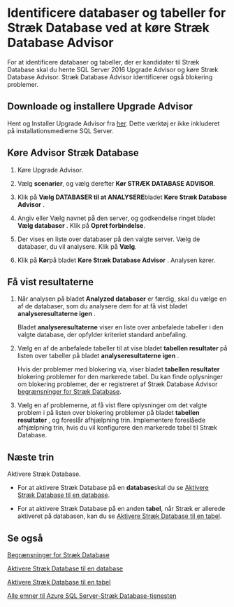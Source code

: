 <properties
    pageTitle="Identificere databaser og tabeller for Stræk Database ved at køre Stræk Database Advisor | Microsoft Azure"
    description="Lær at identificere databaser og tabeller, der er kandidater til Stræk Database."
    services="sql-server-stretch-database"
    documentationCenter=""
    authors="douglaslMS"
    manager="jhubbard"
    editor=""/>

<tags
    ms.service="sql-server-stretch-database"
    ms.workload="data-management"
    ms.tgt_pltfrm="na"
    ms.devlang="na"
    ms.topic="article"
    ms.date="06/14/2016"
    ms.author="douglasl"/>

# <a name="identify-databases-and-tables-for-stretch-database-by-running-stretch-database-advisor"></a>Identificere databaser og tabeller for Stræk Database ved at køre Stræk Database Advisor

For at identificere databaser og tabeller, der er kandidater til Stræk Database skal du hente SQL Server 2016 Upgrade Advisor og køre Stræk Database Advisor. Stræk Database Advisor identificerer også blokering problemer.

## <a name="download-and-install-upgrade-advisor"></a>Downloade og installere Upgrade Advisor
Hent og Installer Upgrade Advisor fra [her](http://go.microsoft.com/fwlink/?LinkID=613421). Dette værktøj er ikke inkluderet på installationsmedierne SQL Server.

## <a name="run-the-stretch-database-advisor"></a>Køre Advisor Stræk Database

1.  Køre Upgrade Advisor.

2.  Vælg **scenarier**, og vælg derefter **Kør STRÆK DATABASE ADVISOR**.

3.  Klik på **Vælg DATABASER til at ANALYSERE**bladet **Køre Stræk Database Advisor** .

4.  Angiv eller Vælg navnet på den server, og godkendelse ringet bladet **Vælg databaser** . Klik på **Opret forbindelse**.

5.  Der vises en liste over databaser på den valgte server. Vælg de databaser, du vil analysere. Klik på **Vælg**.

6.  Klik på **Kør**på bladet **Køre Stræk Database Advisor** .  Analysen kører.

## <a name="review-the-results"></a>Få vist resultaterne

1.  Når analysen på bladet **Analyzed databaser** er færdig, skal du vælge en af de databaser, som du analysere dem for at få vist bladet **analyseresultaterne igen** .

    Bladet **analyseresultaterne** viser en liste over anbefalede tabeller i den valgte database, der opfylder kriteriet standard anbefaling.

2.  Vælg en af de anbefalede tabeller til at vise bladet **tabellen resultater** på listen over tabeller på bladet **analyseresultaterne igen** .

    Hvis der problemer med blokering via, viser bladet **tabellen resultater** blokering problemer for den markerede tabel. Du kan finde oplysninger om blokering problemer, der er registreret af Stræk Database Advisor [begrænsninger for Stræk Database](sql-server-stretch-database-limitations.md).

3.  Vælg en af problemerne, at få vist flere oplysninger om det valgte problem i på listen over blokering problemer på bladet **tabellen resultater** , og foreslår afhjælpning trin. Implementere foreslåede afhjælpning trin, hvis du vil konfigurere den markerede tabel til Stræk Database.

## <a name="next-step"></a>Næste trin
Aktivere Stræk Database.

-   For at aktivere Stræk Database på en **database**skal du se [Aktivere Stræk Database til en database](sql-server-stretch-database-enable-database.md).

-   For at aktivere Stræk Database på en anden **tabel**, når Stræk er allerede aktiveret på databasen, kan du se [Aktivere Stræk Database til en tabel](sql-server-stretch-database-enable-table.md).

## <a name="see-also"></a>Se også

[Begrænsninger for Stræk Database](sql-server-stretch-database-limitations.md)

[Aktivere Stræk Database til en database](sql-server-stretch-database-enable-database.md)

[Aktivere Stræk Database til en tabel](sql-server-stretch-database-enable-table.md)

[Alle emner til Azure SQL Server-Stræk Database-tjenesten](sql-server-stretch-database-index-all-articles.md)
